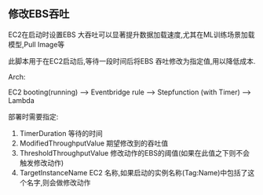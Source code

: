 ## 修改EBS吞吐

EC2在启动时设置EBS 大吞吐可以显著提升数据加载速度,尤其在ML训练场景加载模型,Pull Image等

此脚本用于在EC2启动后,等待一段时间后将EBS 吞吐修改为指定值,用以降低成本.

Arch:

EC2 booting(running) --> Eventbridge rule  --> Stepfunction (with Timer) --> Lambda

部署时需要指定:

1. TimerDuration 等待的时间
2. ModifiedThroughputValue 期望修改到的吞吐值
3. ThresholdThroughputValue 修改动作的EBS的阈值(如果在此值之下则不会触发修改动作)
4. TargetInstanceName EC2 名称,如果启动的实例名称(Tag:Name)中包括了这个名字,则会做修改动作
